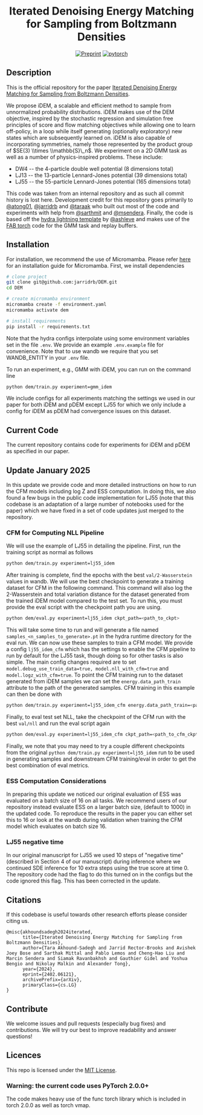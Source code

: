 <div align="center">

# Iterated Denoising Energy Matching for Sampling from Boltzmann Densities

[![Preprint](http://img.shields.io/badge/paper-arxiv.2402.06121-B31B1B.svg)](https://arxiv.org/abs/2402.06121)
[![pytorch](https://img.shields.io/badge/PyTorch_2.0.0+-ee4c2c?logo=pytorch&logoColor=white)](https://pytorch.org/get-started/locally/)

</div>

## Description

This is the official repository for the paper [Iterated Denoising Energy Matching for Sampling from Boltzmann Densities](https://arxiv.org/abs/2402.06121).

We propose iDEM, a scalable and efficient method to sample from unnormalized probability distributions. iDEM makes use of the DEM objective, inspired by the stochastic regression and simulation
free principles of score and flow matching objectives while allowing one to learn off-policy, in a loop while itself generating (optionally exploratory) new states which are subsequently
learned on. iDEM is also capable of incorporating symmetries, namely those represented by the product group of $SE(3) \\times \\mathbb{S}\_n$. We experiment on a 2D GMM task as well as a number of physics-inspired problems. These include:

- DW4 -- the 4-particle double well potential (8 dimensions total)
- LJ13 -- the 13-particle Lennard-Jones potential (39 dimensions total)
- LJ55 -- the 55-particle Lennard-Jones potential (165 dimensions total)

This code was taken from an internal repository and as such all commit history is lost here. Development credit for this repository goes primarily to [@atong01](https://github.com/atong01), [@jarridrb](https://github.com/jarridrb) and [@taraak](https://github.com/taraak) who built
out most of the code and experiments with help from [@sarthmit](https://github.com/sarthmit) and [@msendera](https://github.com/msendera). Finally, the code is based off the
[hydra lightning template](https://github.com/ashleve/lightning-hydra-template) by [@ashleve](https://github.com/ashleve) and makes use of the [FAB torch](https://github.com/lollcat/fab-torch) code for the GMM task and replay buffers.

## Installation

For installation, we recommend the use of Micromamba. Please refer [here](https://mamba.readthedocs.io/en/latest/installation/micromamba-installation.html) for an installation guide for Micromamba.
First, we install dependencies

```bash
# clone project
git clone git@github.com:jarridrb/DEM.git
cd DEM

# create micromamba environment
micromamba create -f environment.yaml
micromamba activate dem

# install requirements
pip install -r requirements.txt

```

Note that the hydra configs interpolate using some environment variables set in the file `.env`. We provide
an example `.env.example` file for convenience. Note that to use wandb we require that you set WANDB_ENTITY in your
`.env` file.

To run an experiment, e.g., GMM with iDEM, you can run on the command line

```bash
python dem/train.py experiment=gmm_idem
```

We include configs for all experiments matching the settings we used in our paper for both iDEM and pDEM except LJ55 for
which we only include a config for iDEM as pDEM had convergence issues on this dataset.

## Current Code

The current repository contains code for experiments for iDEM and pDEM as specified in our paper.

## Update January 2025
In this update we provide code and more detailed instructions on how to run the CFM models including log Z and ESS computation.
In doing this, we also found a few bugs in the public code implementation for LJ55 (note that this codebase is an adaptation of
a large number of notebooks used for the paper) which we have fixed in a set of code updates just merged to the repository.

### CFM for Computing NLL Pipeline
We will use the example of LJ55 in detailing the pipeline. First, run the training script as normal as follows

```bash
python dem/train.py experiment=lj55_idem
```

After training is complete, find the epochs with the best `val/2-Wasserstein` values in wandb. We will use the
best checkpoint to generate a training dataset for CFM in the following command. This command will also log the
2-Wasserstein and total variation distance for the dataset generated from the trained iDEM model compared to the
test set. To run this, you must provide the eval script with the checkpoint path you are using.

```bash
python dem/eval.py experiment=lj55_idem ckpt_path=<path_to_ckpt>
```

This will take some time to run and will generate a file named `samples_<n_samples_to_generate>.pt` in the hydra
runtime directory for the eval run. We can now use these samples to train a CFM model. We provide a config `lj55_idem_cfm`
which has the settings to enable the CFM pipeline to run by default for the LJ55 task, though doing so for other tasks
is also simple. The main config changes required are to set `model.debug_use_train_data=true, model.nll_with_cfm=true`
and `model.logz_with_cfm=true`. To point the CFM training run to the dataset generated from iDEM samples we can set the
`energy.data_path_train` attribute to the path of the generated samples. CFM training in this example can then be done
with

```bash
python dem/train.py experiment=lj55_idem_cfm energy.data_path_train=<path_to_samples>
```

Finally, to eval test set NLL, take the checkpoint of the CFM run with the best `val/nll` and run the eval script
again

```bash
python dem/eval.py experiment=lj55_idem_cfm ckpt_path=<path_to_cfm_ckpt>
```

Finally, we note that you may need to try a couple different checkpoints from the original
`python dem/train.py experiment=lj55_idem` run to be used in generating samples and downstream CFM training/eval in
order to get the best combination of eval metrics.

### ESS Computation Considerations
In preparing this update we noticed our original evaluation of ESS was evaluated on a batch size of 16 on all tasks. We recommend users of our
repository instead evaluate ESS on a larger batch size, (default to 1000) in the updated code. To reproduce the results in the paper you can
either set this to 16 or look at the wandb during validation when training the CFM model which evaluates on batch size 16.

### LJ55 negative time
In our original manuscript for LJ55 we used 10 steps of "negative time" (described in Section 4 of our manuscript)
during inference where we continued SDE inference for 10 extra steps using the true score at time 0. The repository
code had the flag to do this turned on in the configs but the code ignored this flag. This has been corrected in the update.

## Citations

If this codebase is useful towards other research efforts please consider citing us.

```
@misc{akhoundsadegh2024iterated,
      title={Iterated Denoising Energy Matching for Sampling from Boltzmann Densities},
      author={Tara Akhound-Sadegh and Jarrid Rector-Brooks and Avishek Joey Bose and Sarthak Mittal and Pablo Lemos and Cheng-Hao Liu and Marcin Sendera and Siamak Ravanbakhsh and Gauthier Gidel and Yoshua Bengio and Nikolay Malkin and Alexander Tong},
      year={2024},
      eprint={2402.06121},
      archivePrefix={arXiv},
      primaryClass={cs.LG}
}
```

## Contribute

We welcome issues and pull requests (especially bug fixes) and contributions.
We will try our best to improve readability and answer questions!

## Licences

This repo is licensed under the [MIT License](https://opensource.org/license/mit/).

### Warning: the current code uses PyTorch 2.0.0+

The code makes heavy use of the func torch library which is included in torch 2.0.0 as well as torch vmap.
